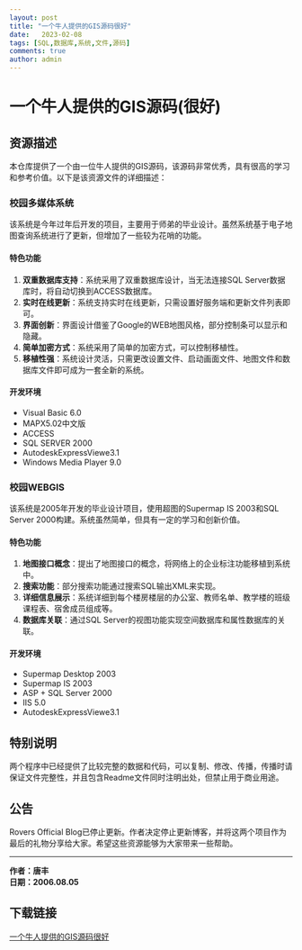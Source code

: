 ```yaml
---
layout: post
title: "一个牛人提供的GIS源码很好"
date:   2023-02-08
tags: [SQL,数据库,系统,文件,源码]
comments: true
author: admin
---
```

# 一个牛人提供的GIS源码(很好)

## 资源描述

本仓库提供了一个由一位牛人提供的GIS源码，该源码非常优秀，具有很高的学习和参考价值。以下是该资源文件的详细描述：

### 校园多媒体系统

该系统是今年过年后开发的项目，主要用于师弟的毕业设计。虽然系统基于电子地图查询系统进行了更新，但增加了一些较为花哨的功能。

#### 特色功能

1. **双重数据库支持**：系统采用了双重数据库设计，当无法连接SQL Server数据库时，将自动切换到ACCESS数据库。
2. **实时在线更新**：系统支持实时在线更新，只需设置好服务端和更新文件列表即可。
3. **界面创新**：界面设计借鉴了Google的WEB地图风格，部分控制条可以显示和隐藏。
4. **简单加密方式**：系统采用了简单的加密方式，可以控制移植性。
5. **移植性强**：系统设计灵活，只需更改设置文件、启动画面文件、地图文件和数据库文件即可成为一套全新的系统。

#### 开发环境

- Visual Basic 6.0
- MAPX5.02中文版
- ACCESS
- SQL SERVER 2000
- AutodeskExpressViewe3.1
- Windows Media Player 9.0

### 校园WEBGIS

该系统是2005年开发的毕业设计项目，使用超图的Supermap IS 2003和SQL Server 2000构建。系统虽然简单，但具有一定的学习和创新价值。

#### 特色功能

1. **地图接口概念**：提出了地图接口的概念，将网络上的企业标注功能移植到系统中。
2. **搜索功能**：部分搜索功能通过搜索SQL输出XML来实现。
3. **详细信息展示**：系统详细到每个楼房楼层的办公室、教师名单、教学楼的班级课程表、宿舍成员组成等。
4. **数据库关联**：通过SQL Server的视图功能实现空间数据库和属性数据库的关联。

#### 开发环境

- Supermap Desktop 2003
- Supermap IS 2003
- ASP + SQL Server 2000
- IIS 5.0
- AutodeskExpressViewe3.1

## 特别说明

两个程序中已经提供了比较完整的数据和代码，可以复制、修改、传播，传播时请保证文件完整性，并且包含Readme文件同时注明出处，但禁止用于商业用途。

## 公告

Rovers Official Blog已停止更新。作者决定停止更新博客，并将这两个项目作为最后的礼物分享给大家。希望这些资源能够为大家带来一些帮助。

---

**作者：唐丰**  
**日期：2006.08.05**

## 下载链接

[一个牛人提供的GIS源码很好](https://pan.quark.cn/s/ad6f627362b9)